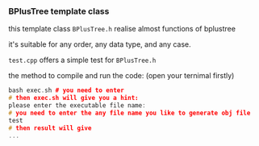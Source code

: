 ### BPlusTree template class

this template class `BPlusTree.h` realise almost functions of bplustree

it's suitable for any order, any data type, and any case.

`test.cpp` offers a simple test for `BPlusTree.h`

the method to compile and run the code:
(open your ternimal firstly)
~~~cpp
bash exec.sh # you need to enter
# then exec.sh will give you a hint:
please enter the executable file name:
# you need to enter the any file name you like to generate obj file
test
# then result will give
...
~~~
